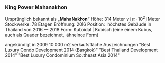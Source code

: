 ### King Power Mahanakhon
Ursprünglich bekannt als „**MahaNakhon**“
$\text{Höhe: 314 Meter}\vee\lfloor\pi\cdot{10}^{2}\rfloor$ Meter
Stockwerke: 78 Etagen
Eröffnung: 2016
Position: 
höchstes Gebäude in Thailand von 2016 — 2018
Form: Kuboidal | Kubisch (eine einem Kubus, auch als Quader bezeichnet,  ähnelnde Form)



angekündigt in 2009
10 000 m2 verkaufsfläche
Auszeichnungen
"Best Luxury Condo Development 2014 (Bangkok)"
"Best Thailand Development 2014"
"Best Luxury Condominium Southeast Asia 2014"
